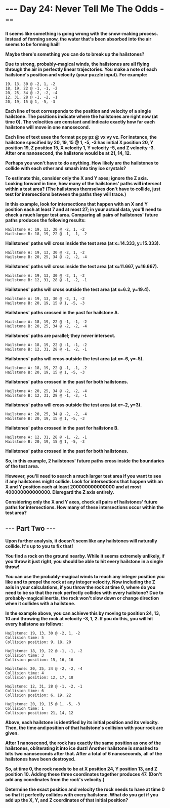# --- Day 24: Never Tell Me The Odds ---

**It seems like something is going wrong with the snow-making process. Instead of forming snow, the water that's been absorbed into the air seems to be forming hail!**

**Maybe there's something you can do to break up the hailstones?**

**Due to strong, probably-magical winds, the hailstones are all flying through the air in perfectly linear trajectories. You make a note of each hailstone's position and velocity (your puzzle input). For example:**

```
19, 13, 30 @ -2, 1, -2
18, 19, 22 @ -1, -1, -2
20, 25, 34 @ -2, -2, -4
12, 31, 28 @ -1, -2, -1
20, 19, 15 @ 1, -5, -3
```

**Each line of text corresponds to the position and velocity of a single hailstone. The positions indicate where the hailstones are right now (at time 0). The velocities are constant and indicate exactly how far each hailstone will move in one nanosecond.**

**Each line of text uses the format px py pz @ vx vy vz. For instance, the hailstone specified by 20, 19, 15 @ 1, -5, -3 has initial X position 20, Y position 19, Z position 15, X velocity 1, Y velocity -5, and Z velocity -3. After one nanosecond, the hailstone would be at 21, 14, 12.**

**Perhaps you won't have to do anything. How likely are the hailstones to collide with each other and smash into tiny ice crystals?**

**To estimate this, consider only the X and Y axes; ignore the Z axis. Looking forward in time, how many of the hailstones' paths will intersect within a test area? (The hailstones themselves don't have to collide, just test for intersections between the paths they will trace.)**

**In this example, look for intersections that happen with an X and Y position each at least 7 and at most 27; in your actual data, you'll need to check a much larger test area. Comparing all pairs of hailstones' future paths produces the following results:**

```
Hailstone A: 19, 13, 30 @ -2, 1, -2
Hailstone B: 18, 19, 22 @ -1, -1, -2
```

**Hailstones' paths will cross inside the test area (at x=14.333, y=15.333).**

```
Hailstone A: 19, 13, 30 @ -2, 1, -2
Hailstone B: 20, 25, 34 @ -2, -2, -4
```

**Hailstones' paths will cross inside the test area (at x=11.667, y=16.667).**

```
Hailstone A: 19, 13, 30 @ -2, 1, -2
Hailstone B: 12, 31, 28 @ -1, -2, -1
```

**Hailstones' paths will cross outside the test area (at x=6.2, y=19.4).**

```
Hailstone A: 19, 13, 30 @ -2, 1, -2
Hailstone B: 20, 19, 15 @ 1, -5, -3
```

**Hailstones' paths crossed in the past for hailstone A.**

```
Hailstone A: 18, 19, 22 @ -1, -1, -2
Hailstone B: 20, 25, 34 @ -2, -2, -4
```

**Hailstones' paths are parallel; they never intersect.**

```
Hailstone A: 18, 19, 22 @ -1, -1, -2
Hailstone B: 12, 31, 28 @ -1, -2, -1
```

**Hailstones' paths will cross outside the test area (at x=-6, y=-5).**

```
Hailstone A: 18, 19, 22 @ -1, -1, -2
Hailstone B: 20, 19, 15 @ 1, -5, -3
```

**Hailstones' paths crossed in the past for both hailstones.**

```
Hailstone A: 20, 25, 34 @ -2, -2, -4
Hailstone B: 12, 31, 28 @ -1, -2, -1
```

**Hailstones' paths will cross outside the test area (at x=-2, y=3).**

```
Hailstone A: 20, 25, 34 @ -2, -2, -4
Hailstone B: 20, 19, 15 @ 1, -5, -3
```

**Hailstones' paths crossed in the past for hailstone B.**

```
Hailstone A: 12, 31, 28 @ -1, -2, -1
Hailstone B: 20, 19, 15 @ 1, -5, -3
```

**Hailstones' paths crossed in the past for both hailstones.**

**So, in this example, 2 hailstones' future paths cross inside the boundaries of the test area.**

**However, you'll need to search a much larger test area if you want to see if any hailstones might collide. Look for intersections that happen with an X and Y position each at least 200000000000000 and at most 400000000000000. Disregard the Z axis entirely.**

**Considering only the X and Y axes, check all pairs of hailstones' future paths for intersections. How many of these intersections occur within the test area?**

## --- Part Two ---

**Upon further analysis, it doesn't seem like any hailstones will naturally collide. It's up to you to fix that!**

**You find a rock on the ground nearby. While it seems extremely unlikely, if you throw it just right, you should be able to hit every hailstone in a single throw!**

**You can use the probably-magical winds to reach any integer position you like and to propel the rock at any integer velocity. Now including the Z axis in your calculations, if you throw the rock at time 0, where do you need to be so that the rock perfectly collides with every hailstone? Due to probably-magical inertia, the rock won't slow down or change direction when it collides with a hailstone.**

**In the example above, you can achieve this by moving to position 24, 13, 10 and throwing the rock at velocity -3, 1, 2. If you do this, you will hit every hailstone as follows:**

```
Hailstone: 19, 13, 30 @ -2, 1, -2
Collision time: 5
Collision position: 9, 18, 20

Hailstone: 18, 19, 22 @ -1, -1, -2
Collision time: 3
Collision position: 15, 16, 16

Hailstone: 20, 25, 34 @ -2, -2, -4
Collision time: 4
Collision position: 12, 17, 18

Hailstone: 12, 31, 28 @ -1, -2, -1
Collision time: 6
Collision position: 6, 19, 22

Hailstone: 20, 19, 15 @ 1, -5, -3
Collision time: 1
Collision position: 21, 14, 12
```

**Above, each hailstone is identified by its initial position and its velocity. Then, the time and position of that hailstone's collision with your rock are given.**

**After 1 nanosecond, the rock has exactly the same position as one of the hailstones, obliterating it into ice dust! Another hailstone is smashed to bits two nanoseconds after that. After a total of 6 nanoseconds, all of the hailstones have been destroyed.**

**So, at time 0, the rock needs to be at X position 24, Y position 13, and Z position 10. Adding these three coordinates together produces 47. (Don't add any coordinates from the rock's velocity.)**

**Determine the exact position and velocity the rock needs to have at time 0 so that it perfectly collides with every hailstone. What do you get if you add up the X, Y, and Z coordinates of that initial position?**
